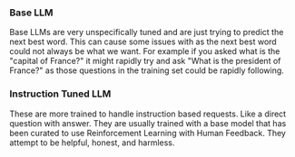 ### Base LLM
Base LLMs are very unspecifically tuned and are just trying to predict the next best word. This can cause some issues with as the next best word could not always be what we want. For example if you asked what is the "capital of France?" it might rapidly try and ask "What is the president of France?" as those questions in the training set could be rapidly following. 

### Instruction Tuned LLM
These are more trained to handle instruction based requests. Like a direct question with answer. They are usually trained with a base model that has been curated to use Reinforcement Learning with Human Feedback. They attempt to be helpful, honest, and harmless.

